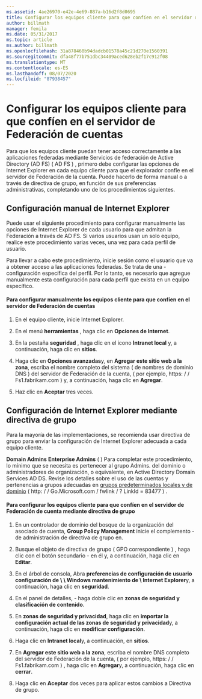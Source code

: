 ```yaml
---
ms.assetid: 4ae26970-e42e-4e69-887a-b16d2f8d0695
title: Configurar los equipos cliente para que confíen en el servidor de Federación de cuentas
author: billmath
manager: femila
ms.date: 05/31/2017
ms.topic: article
ms.author: billmath
ms.openlocfilehash: 31a878460b94dadcb01578a45c21d270e1560391
ms.sourcegitcommit: dfa48f77b751dbc34409aced628eb2f17c912f08
ms.translationtype: MT
ms.contentlocale: es-ES
ms.lasthandoff: 08/07/2020
ms.locfileid: "87938457"
---
```

# <a name="configure-client-computers-to-trust-the-account-federation-server"></a>Configurar los equipos cliente para que confíen en el servidor de Federación de cuentas

Para que los equipos cliente puedan tener acceso correctamente a las aplicaciones federadas mediante Servicios de federación de Active Directory (AD FS) \( AD FS \) , primero debe configurar las opciones de Internet Explorer en cada equipo cliente para que el explorador confíe en el servidor de Federación de la cuenta. Puede hacerlo de forma manual o a través de directiva de grupo, en función de sus preferencias administrativas, completando uno de los procedimientos siguientes.

## <a name="configuring-internet-explorer-settings-manually"></a>Configuración manual de Internet Explorer
Puede usar el siguiente procedimiento para configurar manualmente las opciones de Internet Explorer de cada usuario para que admitan la Federación a través de AD FS. Si varios usuarios usan un solo equipo, realice este procedimiento varias veces, una vez para cada perfil de usuario.

Para llevar a cabo este procedimiento, inicie sesión como el usuario que va a obtener acceso a las aplicaciones federadas. Se trata de una \- configuración específica del perfil. Por lo tanto, es necesario que agregue manualmente esta configuración para cada perfil que exista en un equipo específico.

#### <a name="to-manually-configure-client-computers-to-trust-the-account-federation-server"></a>Para configurar manualmente los equipos cliente para que confíen en el servidor de Federación de cuentas

1.  En el equipo cliente, inicie Internet Explorer.

2.  En el menú **herramientas** , haga clic en **Opciones de Internet**.

3.  En la pestaña **seguridad** , haga clic en el icono **Intranet local** y, a continuación, haga clic en **sitios**.

4.  Haga clic en **Opciones avanzadas**y, en **Agregar este sitio web a la zona**, escriba el nombre completo del sistema \( de nombres de dominio DNS \) del servidor de Federación de la cuenta, \( por ejemplo, https: \/ \/ Fs1.fabrikam.com \) y, a continuación, haga clic en **Agregar**.

5.  Haz clic en **Aceptar** tres veces.

## <a name="configuring-internet-explorer-settings-by-using-grouppolicy"></a>Configuración de Internet Explorer mediante directiva de grupo
Para la mayoría de las implementaciones, se recomienda usar directiva de grupo para enviar la configuración de Internet Explorer adecuada a cada equipo cliente.

**Domain Admins** **Enterprise Admins** \( \) Para completar este procedimiento, lo mínimo que se necesita es pertenecer al grupo Admins. del dominio o administradores de organización, o equivalente, en Active Directory Domain Services AD DS.  Revise los detalles sobre el uso de las cuentas y pertenencias a grupos adecuadas en [grupos predeterminados locales y de dominio](https://go.microsoft.com/fwlink/?LinkId=83477) \( http: \/ \/ Go.Microsoft.com \/ fwlink \/ ? LinkId \= 83477 \) .

#### <a name="to-configure-client-computers-to-trust-the-account-federation-server-by-using-grouppolicy"></a>Para configurar los equipos cliente para que confíen en el servidor de Federación de cuenta mediante directiva de grupo

1.  En un controlador de dominio del bosque de la organización del asociado de cuenta, **Group Policy Management** inicie el complemento \- de administración de directiva de grupo en.

2.  Busque el objeto de directiva de grupo \( GPO correspondiente \) , haga clic con el botón secundario \- en él y, a continuación, haga clic en **Editar**.

3.  En el árbol de consola, Abra **preferencias de configuración de usuario configuración de \\ \\ Windows mantenimiento de \\ Internet Explorer**y, a continuación, haga clic en **seguridad**.

4.  En el panel de detalles, \- haga doble clic en **zonas de seguridad y clasificación de contenido**.

5.  En **zonas de seguridad y privacidad**, haga clic en **importar la configuración actual de las zonas de seguridad y privacidad**y, a continuación, haga clic en **modificar configuración**.

6.  Haga clic en **Intranet local**y, a continuación, en **sitios**.

7.  En **Agregar este sitio web a la zona**, escriba el nombre DNS completo del servidor de Federación de la cuenta, \( por ejemplo, https: \/ \/ Fs1.fabrikam.com \) , haga clic en **Agregar**y, a continuación, haga clic en **cerrar**.

8.  Haga clic en **Aceptar** dos veces para aplicar estos cambios a Directiva de grupo.

